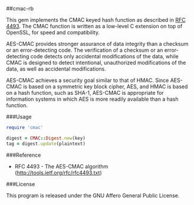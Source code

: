 ##cmac-rb

This gem implements the CMAC keyed hash function as described in [RFC 4493](http://tools.ietf.org/html/rfc4493). The CMAC function is written as a low-level C extension on top of OpenSSL, for speed and compatibility.

AES-CMAC provides stronger assurance of data integrity than a checksum or an error-detecting code.  The verification of a checksum or an error-detecting code detects only accidental modifications of the data, while CMAC is designed to detect intentional, unauthorized modifications of the data, as well as accidental modifications.
 
AES-CMAC achieves a security goal similar to that of HMAC. Since AES-CMAC is based on a symmetric key block cipher, AES, and HMAC is based on a hash function, such as SHA-1, AES-CMAC is appropriate for information systems in which AES is more readily available than a hash function.
  
###Usage

```ruby
require 'cmac'

digest = CMAC::Digest.new(key)
tag = digest.update(plaintext)
```

###Reference

- RFC 4493 - The AES-CMAC algorithm (http://tools.ietf.org/rfc/rfc4493.txt)

###License

This program is released under the GNU Affero General Public License.
